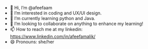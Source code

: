 - 👋 Hi, I’m @afeefaam
- 👀 I’m interested in coding and UX/UI design.
- 🌱 I’m currently learning python and Java.
- 💞️ I’m looking to collaborate on anything to enhance my learning!
- 📫 How to reach me at my linkedin: https://www.linkedin.com/in/afeefamalik/
- 😄 Pronouns: she/her

<!---
afeefaam/afeefaam is a ✨ special ✨ repository because its `README.md` (this file) appears on your GitHub profile.
You can click the Preview link to take a look at your changes.
--->
